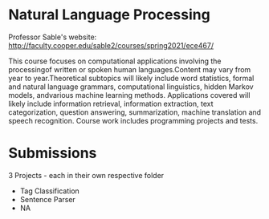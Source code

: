 # Natural Language Processing 
Professor Sable's website: http://faculty.cooper.edu/sable2/courses/spring2021/ece467/

This course focuses on computational applications involving the processingof written or spoken human languages.Content may vary from year to year.Theoretical subtopics will likely include word statistics, formal and natural language grammars, computational linguistics, hidden Markov models, andvarious machine learning methods. Applications covered will likely include information retrieval, information extraction, text categorization, question answering, summarization, machine translation and speech recognition. Course work includes programming projects and tests.

# Submissions
3 Projects - each in their own respective folder
* Tag Classification 
* Sentence Parser
* NA
